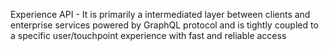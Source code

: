 Experience API  - It is primarily a intermediated layer between clients and enterprise  services powered by GraphQL protocol and is tightly coupled to a specific user/touchpoint  experience with fast and reliable access 
